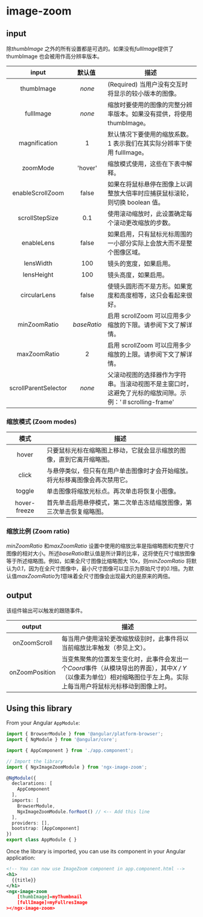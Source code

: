 # image-zoom

## input

除*thumbImage* 之外的所有设置都是可选的。如果没有*fullImage*提供了 thumbImage 也会被用作高分辨率版本。

input | 默认值&#160; | 描述
:---:|:---:|---
thumbImage | *none* | (Required) 当用户没有交互时将显示的较小版本的图像。
fullImage | *none* | 缩放时要使用的图像的完整分辨率版本。如果没有提供，将使用 thumbImage。
magnification | 1 | 默认情况下要使用的缩放系数。1 表示我们在其实际分辨率下使用 fullImage。
zoomMode | 'hover' | 缩放模式使用，这些在下表中解释。
enableScrollZoom | false | 如果在将鼠标悬停在图像上以调整放大倍率时应捕获鼠标滚轮，则切换 boolean 值。
scrollStepSize | 0.1 | 使用滚动缩放时，此设置确定每个滚动更改缩放的步数。
enableLens | false | 如果启用，只有鼠标光标周围的一小部分实际上会放大而不是整个图像区域。
lensWidth | 100 | 镜头的宽度，如果启用。
lensHeight | 100 | 镜头高度，如果启用。
circularLens | false | 使镜头圆形而不是方形。如果宽度和高度相等，这只会看起来很好。
minZoomRatio | *baseRatio* | 启用 scrollZoom 可以应用多少缩放的下限。请参阅下文了解详情。
maxZoomRatio | 2 | 启用 scrollZoom 可以应用多少缩放的上限。请参阅下文了解详情。
scrollParentSelector | *none* | 父滚动视图的选择器作为字符串。当滚动视图不是主窗口时，这避免了光标的缩放间隙。示例：'＃scrolling-frame'

### 缩放模式 (Zoom modes)

模式 | 描述
:---:|---
hover | 只要鼠标光标在缩略图上移动，它就会显示缩放的图像，直到它离开缩略图。
click | 与悬停类似，但只有在用户单击图像时才会开始缩放。将光标移离图像会再次禁用它。
toggle | 单击图像将缩放光标点。再次单击将恢复小图像。
hover-freeze | 首先单击启用悬停模式，第二次单击冻结缩放图像，第三次单击恢复缩略图。

### 缩放比例 (Zoom ratio)

*minZoomRatio* 和*maxZoomRatio* 设置中使用的缩放比率是指缩略图和完整尺寸图像的相对大小。所述*baseRatio*默认值是所计算的比率，这将使在尺寸缩放图像等于所述缩略图。例如，如果全尺寸图像比缩略图大 10x，则*minZoomRatio* 将默认为*0.1*，因为在全尺寸图像中，最小尺寸图像可以显示为原始尺寸的*0.1*倍。为默认值*maxZoomRatio*为*1*意味着全尺寸图像会出现最大的是原来的两倍。

## output

该组件输出可以触发的跟随事件。

output&#160; | 描述
:---:|---
onZoomScroll | 每当用户使用滚轮更改缩放级别时，此事件将以当前缩放比率触发（参见上文）。
onZoomPosition | 当变焦聚焦的位置发生变化时，此事件会发出一个*Coord*事件（从模块导出的界面），其中*X / Y*（以像素为单位）相对缩略图位于左上角。实际上每当用户将鼠标光标移动到图像上时。

## Using this library

From your Angular `AppModule`:

```typescript
import { BrowserModule } from '@angular/platform-browser';
import { NgModule } from '@angular/core';

import { AppComponent } from './app.component';

// Import the library
import { NgxImageZoomModule } from 'ngx-image-zoom';

@NgModule({
  declarations: [
    AppComponent
  ],
  imports: [
    BrowserModule,
    NgxImageZoomModule.forRoot() // <-- Add this line
  ],
  providers: [],
  bootstrap: [AppComponent]
})
export class AppModule { }
```

Once the library is imported, you can use its component in your Angular application:

```xml
<!-- You can now use ImageZoom component in app.component.html -->
<h1>
  {{title}}
</h1>
<ngx-image-zoom
    [thumbImage]=myThumbnail
    [fullImage]=myFullresImage
></ngx-image-zoom>
```
